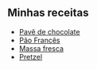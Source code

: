 ## Minhas receitas
* [Pavê de chocolate](recettes/pave_de_chocolate)
* [Pão Francês](recettes/pao_frances)
* [Massa fresca](recettes/massa_fresca)
* [Pretzel](recettes/pretzel)
